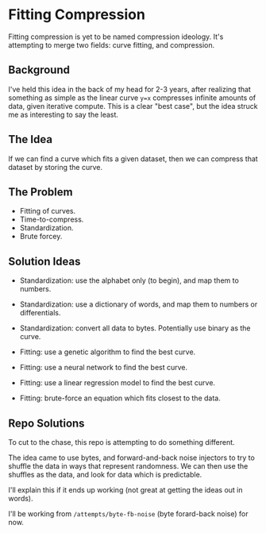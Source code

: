 # Fitting Compression

Fitting compression is yet to be named compression ideology. It's attempting to merge two fields: curve fitting, and compression.

## Background

I've held this idea in the back of my head for 2-3 years, after realizing that something as simple as the linear curve `y=x` compresses infinite amounts of data, given iterative compute. This is a clear "best case", but the idea struck me as interesting to say the least.

## The Idea

If we can find a curve which fits a given dataset, then we can compress that dataset by storing the curve.

## The Problem

- Fitting of curves.
- Time-to-compress.
- Standardization.
- Brute forcey.

## Solution Ideas

- Standardization: use the alphabet only (to begin), and map them to numbers.
- Standardization: use a dictionary of words, and map them to numbers or differentials.
- Standardization: convert all data to bytes. Potentially use binary as the curve.

- Fitting: use a genetic algorithm to find the best curve.
- Fitting: use a neural network to find the best curve.
- Fitting: use a linear regression model to find the best curve.
- Fitting: brute-force an equation which fits closest to the data.

## Repo Solutions

To cut to the chase, this repo is attempting to do something different.

The idea came to use bytes, and forward-and-back noise injectors to try to shuffle the data in ways that represent randomness. We can then use the shuffles as the data, and look for data which is predictable.

I'll explain this if it ends up working (not great at getting the ideas out in words).

I'll be working from `/attempts/byte-fb-noise` (byte forard-back noise) for now.
